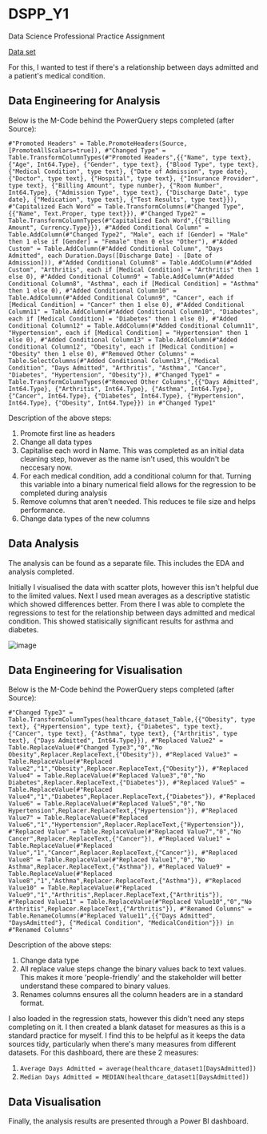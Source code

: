 # DSPP_Y1
Data Science Professional Practice Assignment

[Data set](https://www.kaggle.com/datasets/prasad22/healthcare-dataset?resource=download)

For this, I wanted to test if there's a relationship between days admitted and a patient's medical condition. 

## Data Engineering for Analysis
Below is the M-Code behind the PowerQuery steps completed (after Source):

`#"Promoted Headers" = Table.PromoteHeaders(Source, [PromoteAllScalars=true]),
    #"Changed Type" = Table.TransformColumnTypes(#"Promoted Headers",{{"Name", type text}, {"Age", Int64.Type}, {"Gender", type text}, {"Blood Type", type text}, {"Medical Condition", type text}, {"Date of Admission", type date}, {"Doctor", type text}, {"Hospital", type text}, {"Insurance Provider", type text}, {"Billing Amount", type number}, {"Room Number", Int64.Type}, {"Admission Type", type text}, {"Discharge Date", type date}, {"Medication", type text}, {"Test Results", type text}}),
    #"Capitalized Each Word" = Table.TransformColumns(#"Changed Type",{{"Name", Text.Proper, type text}}),
    #"Changed Type2" = Table.TransformColumnTypes(#"Capitalized Each Word",{{"Billing Amount", Currency.Type}}),
    #"Added Conditional Column" = Table.AddColumn(#"Changed Type2", "Male", each if [Gender] = "Male" then 1 else if [Gender] = "Female" then 0 else "Other"),
    #"Added Custom" = Table.AddColumn(#"Added Conditional Column", "Days Admitted", each Duration.Days([Discharge Date] - [Date of Admission])),
    #"Added Conditional Column8" = Table.AddColumn(#"Added Custom", "Arthritis", each if [Medical Condition] = "Arthritis" then 1 else 0),
    #"Added Conditional Column9" = Table.AddColumn(#"Added Conditional Column8", "Asthma", each if [Medical Condition] = "Asthma" then 1 else 0),
    #"Added Conditional Column10" = Table.AddColumn(#"Added Conditional Column9", "Cancer", each if [Medical Condition] = "Cancer" then 1 else 0),
    #"Added Conditional Column11" = Table.AddColumn(#"Added Conditional Column10", "Diabetes", each if [Medical Condition] = "Diabetes" then 1 else 0),
    #"Added Conditional Column12" = Table.AddColumn(#"Added Conditional Column11", "Hypertension", each if [Medical Condition] = "Hypertension" then 1 else 0),
    #"Added Conditional Column13" = Table.AddColumn(#"Added Conditional Column12", "Obesity", each if [Medical Condition] = "Obesity" then 1 else 0),
    #"Removed Other Columns" = Table.SelectColumns(#"Added Conditional Column13",{"Medical Condition", "Days Admitted", "Arthritis", "Asthma", "Cancer", "Diabetes", "Hypertension", "Obesity"}),
    #"Changed Type1" = Table.TransformColumnTypes(#"Removed Other Columns",{{"Days Admitted", Int64.Type}, {"Arthritis", Int64.Type}, {"Asthma", Int64.Type}, {"Cancer", Int64.Type}, {"Diabetes", Int64.Type}, {"Hypertension", Int64.Type}, {"Obesity", Int64.Type}})
in
    #"Changed Type1"`
    
Description of the above steps:
1. Promote first line as headers
2. Change all data types
3. Capitalise each word in Name. This was completed as an initial data cleaning step, however as the name isn't used, this wouldn't be neccesary now. 
4. For each medical condition, add a conditional column for that. Turning this variable into a binary numerical field allows for the regression to be completed during analysis
5. Remove columns that aren't needed. This reduces te file size and helps performance.  
6. Change data types of the new columns

## Data Analysis
The analysis can be found as a separate file. This includes the EDA and analysis completed. 

Initially I visualised the data with scatter plots, however this isn't helpful due to the limited values. Next I used mean averages as a descriptive statistic which showed differences better. From there I was able to complete the regressions to test for the relationship between days admitted and medical condition. This showed statisically significant results for asthma and diabetes. 

![image](https://github.com/user-attachments/assets/9f455216-c2f9-45f6-a3f1-c6a7515f0e85)


## Data Engineering for Visualisation
Below is the M-Code behind the PowerQuery steps completed (after Source):

`#"Changed Type3" = Table.TransformColumnTypes(healthcare_dataset_Table,{{"Obesity", type text}, {"Hypertension", type text}, {"Diabetes", type text}, {"Cancer", type text}, {"Asthma", type text}, {"Arthritis", type text}, {"Days Admitted", Int64.Type}}),
    #"Replaced Value2" = Table.ReplaceValue(#"Changed Type3","0","No Obesity",Replacer.ReplaceText,{"Obesity"}),
    #"Replaced Value3" = Table.ReplaceValue(#"Replaced Value2","1","Obesity",Replacer.ReplaceText,{"Obesity"}),
    #"Replaced Value4" = Table.ReplaceValue(#"Replaced Value3","0","No Diabetes",Replacer.ReplaceText,{"Diabetes"}),
    #"Replaced Value5" = Table.ReplaceValue(#"Replaced Value4","1","Diabetes",Replacer.ReplaceText,{"Diabetes"}),
    #"Replaced Value6" = Table.ReplaceValue(#"Replaced Value5","0","No Hypertension",Replacer.ReplaceText,{"Hypertension"}),
    #"Replaced Value7" = Table.ReplaceValue(#"Replaced Value6","1","Hypertension",Replacer.ReplaceText,{"Hypertension"}),
    #"Replaced Value" = Table.ReplaceValue(#"Replaced Value7","0","No Cancer",Replacer.ReplaceText,{"Cancer"}),
    #"Replaced Value1" = Table.ReplaceValue(#"Replaced Value","1","Cancer",Replacer.ReplaceText,{"Cancer"}),
    #"Replaced Value8" = Table.ReplaceValue(#"Replaced Value1","0","No Asthma",Replacer.ReplaceText,{"Asthma"}),
    #"Replaced Value9" = Table.ReplaceValue(#"Replaced Value8","1","Asthma",Replacer.ReplaceText,{"Asthma"}),
    #"Replaced Value10" = Table.ReplaceValue(#"Replaced Value9","1","Arthritis",Replacer.ReplaceText,{"Arthritis"}),
    #"Replaced Value11" = Table.ReplaceValue(#"Replaced Value10","0","No Arthritis",Replacer.ReplaceText,{"Arthritis"}),
    #"Renamed Columns" = Table.RenameColumns(#"Replaced Value11",{{"Days Admitted", "DaysAdmitted"}, {"Medical Condition", "MedicalCondition"}})
in
    #"Renamed Columns"`

Description of the above steps:
1. Change data type
2. All replace value steps change the binary values back to text values. This makes it more 'people-friendly' and the stakeholder will better understand these compared to binary values.
3. Renames columns ensures all the column headers are in a standard format.

I also loaded in the regression stats, however this didn't need any steps completing on it. I then created a blank dataset for measures as this is a standard practice for myself. I find this to be helpful as it keeps the data sources tidy, particularly when there's many measures from different datasets. For this dashboard, there are these 2 measures: 
1. `Average Days Admitted = average(healthcare_dataset1[DaysAdmitted])`
2. `Median Days Admitted = MEDIAN(healthcare_dataset1[DaysAdmitted])`

## Data Visualisation
Finally, the analysis results are presented through a Power BI dashboard. 
